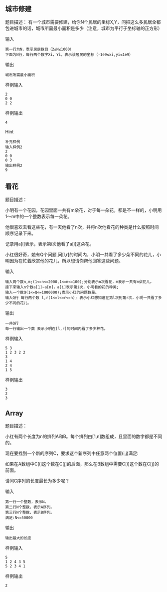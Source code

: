 ## 城市修建
题目描述：
有一个城市需要修建，给你N个民居的坐标X,Y，问把这么多民居全都包进城市的话，城市所需最小面积是多少（注意，城市为平行于坐标轴的正方形）

输入
```
第一行为N，表示民居数目（2≤N≤1000）
下面为N行，每行两个数字Xi，Yi，表示该居民的坐标（-1e9≤xi,yi≤1e9）
```
输出
```
城市所需最小面积
```
样例输入
```
2
0 0
2 2
```
样例输出
```
4
```
Hint
```
补充样例
输入样例2
2
0 0
0 3
输出样例2
9
```

## 看花
题目描述：

小明有一个花园，花园里面一共有m朵花，对于每一朵花，都是不一样的，小明用1～m中的一个整数表示每一朵花。

他很喜欢去看这些花，有一天他看了n次，并将n次他看花的种类是什么按照时间顺序记录下来。

记录用a[i]表示，表示第i次他看了a[i]这朵花。

小红很好奇，她有Q个问题,问[l,r]的时间内，小明一共看了多少朵不同的花儿，小明因为在忙着欣赏他的花儿，所以想请你帮他回答这些问题。

输入
```
输入两个数n,m;(1<=n<=2000,1<=m<=100);分别表示n次看花，m表示一共有m朵花儿。
接下来输入n个数a[1]~a[n]，a[i]表示第i次，小明看的花的种类;
输入一个数Q(1<=Q<=1000000);表示小红的问题数量。
输入Q行 每行两个数 l,r(1<=l<=r<=n); 表示小红想知道在第l次到第r次，小明一共看了多少不同的花儿。
```
输出
```
一共Q行
每一行输出一个数 表示小明在[l,r]的时间内看了多少种花。
```

样例输入
```
5 3
1 2 3 2 2
3
1 4
2 4
1 5
```
样例输出
```
3
2
3
```


## Array
题目描述：

小红有两个长度为n的排列A和B。每个排列由[1,n]数组成，且里面的数字都是不同的。

现在要找到一个新的序列C，要求这个新序列中任意两个位置(i,j)满足:

如果在A数组中C[i]这个数在C[j]的后面，那么在B数组中需要C[i]这个数在C[j]的前面。

请问C序列的长度最长为多少呢？

输入
```
第一行一个整数，表示N。
第二行N个整数，表示A序列。
第三行N个整数，表示B序列。
满足:N<=50000
```
输出
```
输出最大的长度
```

样例输入
```
5
1 2 4 3 5
5 2 3 4 1
```
样例输出
```
2
```